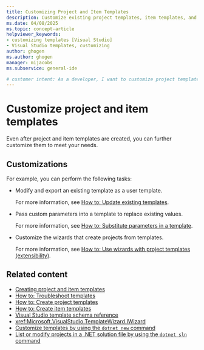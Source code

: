 ```yaml
---
title: Customizing Project and Item Templates
description: Customize existing project templates, item templates, and wizards in Visual Studio to meet your current needs.
ms.date: 04/08/2025
ms.topic: concept-article
helpviewer_keywords:
- customizing templates [Visual Studio]
- Visual Studio templates, customizing
author: ghogen
ms.author: ghogen
manager: mijacobs
ms.subservice: general-ide

# customer intent: As a developer, I want to customize project templates, item templates, and wizards to meet my current needs.
---
```

# Customize project and item templates

Even after project and item templates are created, you can further customize them to meet your needs.

## Customizations

For example, you can perform the following tasks:

- Modify and export an existing template as a user template.

   For more information, see [How to: Update existing templates](../ide/how-to-update-existing-templates.md).

- Pass custom parameters into a template to replace existing values.

   For more information, see [How to: Substitute parameters in a template](../ide/how-to-substitute-parameters-in-a-template.md).

- Customize the wizards that create projects from templates.

   For more information, see [How to: Use wizards with project templates (extensibility)](../extensibility/how-to-use-wizards-with-project-templates.md).

## Related content

- [Creating project and item templates](../ide/creating-project-and-item-templates.md)
- [How to: Troubleshoot templates](/troubleshoot/developer/visualstudio/project-build/how-to-troubleshoot-templates)
- [How to: Create project templates](../ide/how-to-create-project-templates.md)
- [How to: Create item templates](../ide/how-to-create-item-templates.md)
- [Visual Studio template schema reference](../extensibility/visual-studio-template-schema-reference.md)
- <xref:Microsoft.VisualStudio.TemplateWizard.IWizard>
- [Customize templates by using the `dotnet new` command](/dotnet/core/tools/custom-templates/)
- [List or modify projects in a .NET solution file by using the `dotnet sln` command](/dotnet/core/tools/dotnet-sln/)
